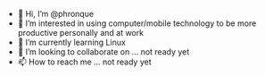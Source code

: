 - 👋 Hi, I’m @phronque
- 👀 I’m interested in using computer/mobile technology to be more productive personally and at work
- 🌱 I’m currently learning Linux
- 💞️ I’m looking to collaborate on ... not ready yet
- 📫 How to reach me ... not ready yet

<!---
phronque/phronque is a ✨ special ✨ repository because its `README.md` (this file) appears on your GitHub profile.
You can click the Preview link to take a look at your changes.
--->
